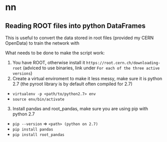 # nn

## Reading ROOT files into python DataFrames

This is useful to convert the data stored in root files (provided my CERN OpenData) to train the network with

What needs to be done to make the script work: 
1. You have ROOT, otherwise install it `https://root.cern.ch/downloading-root` (adviced to use binaries, link under `For each of the three active versions`)
2. Create a virtual enviroment to make it less messy, make sure it is python 2.7 (the pyroot library is by default often compiled for 2.7)
  * `virtualenv -p <path/to/python2.7> env`
  * `source env/bin/activate`
3. Install pandas and root_pandas, make sure you are using pip with python 2.7
  * `pip --version` => `<path> (python on 2.7)`
  * `pip install pandas`
  * `pip install root_pandas`
